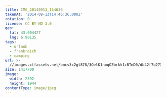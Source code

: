 ```yaml
---
title: IMG_20140913_164636
takenAt: '2014-09-13T14:46:36.000Z'
rotation: 0
license: CC BY-ND 3.0
geo:
  lat: 43.604427
  lng: 6.90135
tags:
  - urlaub
  - frankreich
  - camping
url: >-
  //images.ctfassets.net/bncv3c2gt878/3OelK1noqOZbrkk1cBTnD0/db42f7b2737954f19acfbc9ad969e478/img_20140913_164636_28208751962_o
size: 1417700
image:
  width: 2592
  height: 1944
contentType: image/jpeg
---
```


